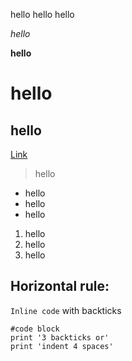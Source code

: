 hello hello hello

*hello*

**hello**

# hello

## hello

[Link](https://commonmark.org/help/)

> hello

* hello
* hello
* hello

1. hello
2. hello
3. hello

Horizontal rule:
---

`Inline code` with backticks

```
#code block
print '3 backticks or'
print 'indent 4 spaces'
```

